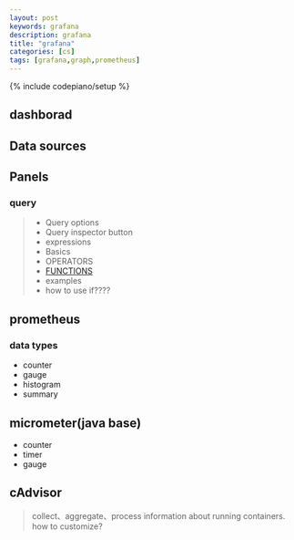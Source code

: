 ```yaml
---
layout: post
keywords: grafana 
description: grafana
title: "grafana"
categories: [cs]
tags: [grafana,graph,prometheus]
---
```

{% include codepiano/setup %}

## dashborad

## Data sources

## Panels

### query

> * Query options
> * Query inspector button
> * expressions
> * Basics
> * OPERATORS
> * [FUNCTIONS](https://prometheus.io/docs/prometheus/latest/querying/functions/)
> * examples
> * how to use if????

## prometheus

### data types

* counter
* gauge
* histogram
* summary

## micrometer(java base)

* counter
* timer
* gauge

## cAdvisor

> collect、aggregate、process information about running containers.
> how to customize?
